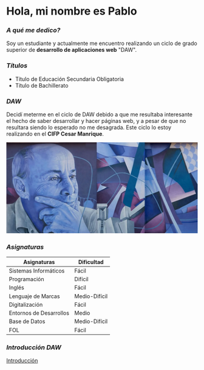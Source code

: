 # Hola, mi nombre es Pablo

### *A qué me dedico?*
Soy un estudiante y actualmente me encuentro realizando un ciclo de grado superior de **desarrollo de aplicaciones web** "DAW".

### *Títulos*
- Título de Educación Secundaria Obligatoria
- Título de Bachillerato

### *DAW*
Decidí meterme en el ciclo de DAW debido a que me resultaba interesante el hecho de saber desarrollar y hacer páginas web, y a pesar de que no resultara siendo lo esperado no me desagrada. Este ciclo lo estoy realizando en el **CIFP Cesar Manrique**.

![CIFP Cesar Manrique](Cesar.webp)

### *Asignaturas*

| Asignaturas | Dificultad |
| ----------- | ---------- |
| Sistemas Informáticos | Fácil |
| Programación | Difícil |
| Inglés | Fácil |
| Lenguaje de Marcas | Medio-Difícil |
| Digitalización | Fácil |
| Entornos de Desarrollos | Medio |
| Base de Datos | Medio-Difícil |
| FOL | Fácil |

### *Introducción DAW*

[Introducción](https://youtu.be/dfEEG4A_Hoo?feature=shared)

